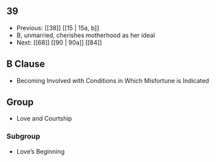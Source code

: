## 39
- Previous: [[38]] [[15 | 15a, b]] 
- B, unmarried, cherishes motherhood as her ideal
- Next: [[68]] [[90 | 90a]] [[84]] 

## B Clause
- Becoming Involved with Conditions in Which Misfortune is Indicated

## Group
- Love and Courtship

### Subgroup
- Love’s Beginning

